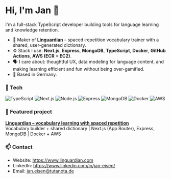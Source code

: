 # Hi, I'm Jan 👋

I'm a full-stack TypeScript developer building tools for language learning and knowledge retention.

- 🧠 Maker of **[Linguardian](https://www.linguardian.com)** – spaced-repetition vocabulary trainer with a shared, user-generated dictionary.
- ⚙️ Stack I use: **Next.js**, **Express**, **MongoDB**, **TypeScript**, **Docker**, **GitHub Actions**, **AWS (ECR + EC2)**.
- 🗣️ I care about: thoughtful UX, data modeling for language content, and making learning efficient and fun without being over-gamified.
- 📍 Based in Germany.

### 🔧 Tech

![TypeScript](https://img.shields.io/badge/TypeScript-3178C6?style=for-the-badge&logo=typescript&logoColor=white)
![Next.js](https://img.shields.io/badge/Next.js-000000?style=for-the-badge&logo=nextdotjs&logoColor=white)
![Node.js](https://img.shields.io/badge/Node.js-43853D?style=for-the-badge&logo=node.js&logoColor=white)
![Express](https://img.shields.io/badge/Express.js-404D59?style=for-the-badge)
![MongoDB](https://img.shields.io/badge/MongoDB-4EA94B?style=for-the-badge&logo=mongodb&logoColor=white)
![Docker](https://img.shields.io/badge/Docker-0db7ed?style=for-the-badge&logo=docker&logoColor=white)
![AWS](https://img.shields.io/badge/AWS-232F3E?style=for-the-badge&logo=amazon-aws&logoColor=white)

### 📌 Featured project

**[Linguardian – vocabulary learning with spaced repetition](https://github.com/beckoningstranger/linguardian)**  
Vocabulary builder + shared dictionary | Next.js (App Router), Express, MongoDB | Docker + AWS

### 📫 Contact

- Website: https://www.linguardian.com  
- LinkedIn: https://www.linkedin.com/in/jan-eisen/  
- Email: [jan.eisen@tutanota.de](mailto:jan.eisen@tutanota.de)
<!--
**beckoningstranger/beckoningstranger** is a ✨ _special_ ✨ repository because its `README.md` (this file) appears on your GitHub profile.

Here are some ideas to get you started:

- 🔭 I’m currently working on ...
- 🌱 I’m currently learning ...
- 👯 I’m looking to collaborate on ...
- 🤔 I’m looking for help with ...
- 💬 Ask me about ...
- 📫 How to reach me: ...
- 😄 Pronouns: ...
- ⚡ Fun fact: ...
-->
